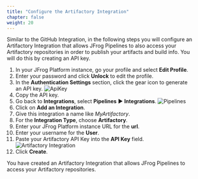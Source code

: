```yaml
---
title: "Configure the Artifactory Integration"
chapter: false
weight: 20
---
```

Similar to the GitHub Integration, in the following steps you will configure an Artifactory Integration that allows JFrog Pipelines to also access your Artifactory repositories in order to publish your artifacts and build info. You will do this by creating an API key.

1. In your JFrog Platform instance, go your profile and select **Edit Profile**.
2. Enter your password and click **Unlock** to edit the profile.
3. In the **Authentication Settings** section, click the gear icon to generate an API key.
![ApiKey](/images/ApiKey.png)
4. Copy the API key.
5. Go back to **Integrations**, select **Pipelines** ► **Integrations**.
![Pipelines](/images/Integrations.png)
6. Click on **Add an Integration**.
7. Give this integration a name like _MyArtifactory_.
8. For the **Integration Type**, choose **Artifactory**.
9. Enter your JFrog Platform instance URL for the **url**.
10. Enter your username for the **User**.
11. Paste your Artifactory API Key into the **API Key** field.
![Artifactory Integration](/images/AddArtifactoryIntegration.png)
10. Click **Create**.

You have created an Artifactory Integration that allows JFrog Pipelines to access your Artifactory repositories.


